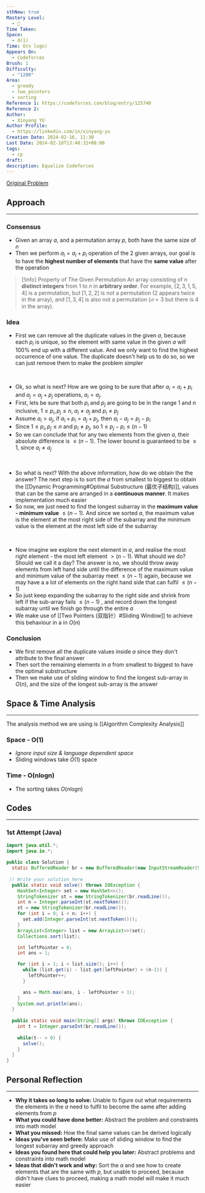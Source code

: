 ```yaml
---
sthNew: true
Mastery Level:
  - 📕
Time Taken: 
Space:
  - O(1)
Time: O(n logn)
Appears On:
  - Codeforces
Brush: 1
Difficulty:
  - "1200"
Area:
  - greedy
  - two_pointers
  - sorting
Reference 1: https://codeforces.com/blog/entry/125740
Reference 2: 
Author:
  - Xinyang YU
Author Profile:
  - https://linkedin.com/in/xinyang-yu
Creation Date: 2024-02-16, 11:30
Last Date: 2024-02-18T13:40:32+08:00
tags:
  - cp
draft: 
description: Equalize Codeforces
---
```

[Original Problem](https://codeforces.com/contest/1928/problem/B)
## Approach
---
### Consensus
- Given an array $a$, and a permutation array $p$, both have the same size of $n$
- Then we perform $a_{i} = a_{i}+p_{i}$ operation of the 2 given arrays, our goal is to have the **highest number of elements** that have the **same value** after the operation

>[!info] Property of The Given Permutation
> An array consisting of $n$ **distinct integers** from 1 to 𝑛 in **arbitrary order**. For example, $[2,3,1,5,4]$ is a permutation, but $[1,2,2]$ is not a permutation ($2$ appears twice in the array), and $[1,3,4]$ is also not a permutation ($𝑛=3$ but there is $4$ in the array).

### Idea
- First we can remove all the duplicate values in the given $a$, because each $p_{i}$ is unique, so the element with same value in the given $a$ will 100% end up with a different value. And we only want to find the highest occurrence of one value. The duplicate doesn't help us to do so, so we can just remove them to make the problem simpler
</br>

- Ok, so what is next? How are we going to be sure that after $a_{i} = a_{i}+p_{i}$ and $a_{j} = a_{j}+p_{j}$ operations, $a_{i} = a_{j}$.
- First, lets be sure that both $p_{i}$ and $p_{j}$ are going to be in the range $1$ and $n$ inclusive, $1 \le p_{i},p_{j} \le n$, $a_{i} \ne a_{j}$ and $p_{i} \ne p_{j}$
- Assume $a_{i} \gt a_{j}$, if $a_{i} + p_{i} = a_{j} + p_{j}$, then $a_{i} - a_{j} = p_{j} - p_{i}$
- Since $1 \le p_{i},p_{j} \le n$ and $p_{i} \ne p_{j}$,  so $1 \le p_{j} - p_{i} \le (n-1)$
- So we can conclude that for any two elements from the given $a$, their absolute difference is $\le (n-1)$. The lower bound is guaranteed to be $\ge 1$, since $a_{i} \ne a_{j}$
</br>

- So what is next? With the above information, how do we obtain the the answer? The next step is to sort the $a$ from smallest to biggest to obtain the [[Dynamic Programming#Optimal Substructure (最优子结构)]], values that can be the same are arranged in a **continuous manner**. It makes implementation much easier
- So now, we just need to find the longest subarray in the **maximum value - minimum value** $\le (n-1)$. And since we sorted $a$, the maximum value is the element at the most right side of the subarray and the minimum value is the element at the most left side of the subarray
</br>

- Now imagine we explore the next element in $a$, and realise the most right element - the most left element $\gt (n-1)$. What should we do? Should we call it a day? The answer is no, we should throw away elements from left hand side until the difference of the maximum value and minimum value of the subarray meet $\le (n-1)$ again, because we may have a a lot of elements on the right hand side that can fulfil $\le (n-1)$ 
- So just keep expanding the subarray to the right side and shrink from left if the sub-array fails $\le (n-1)$ , and record down the longest subarray until we finish go through the entire $a$
- We make use of [[Two Pointers (双指针）#Sliding Window]] to achieve this behaviour in a in $O(n)$
### Conclusion
- We first remove all the duplicate values inside $a$ since they don't attribute to the final answer
- Then sort the remaining elements in $a$ from smallest to biggest to have the optimal substructure
- Then we make use of sliding window to find the longest sub-array in $O(n)$, and the size of the longest sub-array is the answer


## Space & Time Analysis
---
The analysis method we are using is [[Algorithm Complexity Analysis]]
### Space - O(1)
- *Ignore input size & language dependent space*
- Sliding windows take $O(1)$ space
### Time - O(nlogn)
- The sorting takes $O(nlogn)$
 

## Codes
---
### 1st Attempt (Java)
```java
import java.util.*;
import java.io.*;
 
public class Solution {
  static BufferedReader br = new BufferedReader(new InputStreamReader(System.in));
 
 // Write your solution here
  public static void solve() throws IOException {
    HashSet<Integer> set = new HashSet<>();
    StringTokenizer st = new StringTokenizer(br.readLine());
    int n = Integer.parseInt(st.nextToken());
    st = new StringTokenizer(br.readLine());
    for (int i = 0; i < n; i++) {
      set.add(Integer.parseInt(st.nextToken()));
    }
    ArrayList<Integer> list = new ArrayList<>(set);
    Collections.sort(list);

    int leftPointer = 0;
    int ans = 1;

    for (int i = 1; i < list.size(); i++) {
      while (list.get(i) - list.get(leftPointer) > (n-1)) {
        leftPointer++;
      }

      ans = Math.max(ans, i - leftPointer + 1);
    }
    System.out.println(ans);
  }
 
  public static void main(String[] args) throws IOException {
    int t = Integer.parseInt(br.readLine());
    
    while(t-- > 0) {
      solve();
    }
  }
}
```

## Personal Reflection
---
- **Why it takes so long to solve:** Unable to figure out what requirements the elements in the $a$ need to fulfil to become the same after adding elements from $p$
- **What you could have done better:** Abstract the problem and constraints into math model
- **What you missed:** How the final same values can be derived logically
- **Ideas you've seen before:** Make use of sliding window to find the longest subarray and greedy approach
- **Ideas you found here that could help you later:** Abstract problems and constraints into math model
- **Ideas that didn't work and why:** Sort the $a$ and see how to create elements that are the same with $p$, but unable to proceed, because didn't have clues to proceed, making a math model will make it much easier 